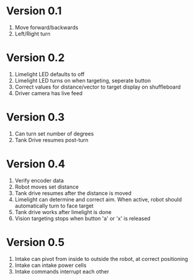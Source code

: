 # Version 0.1
1. Move forward/backwards
2. Left/Right turn
# Version 0.2
1. Limelight LED defaults to off
2. Limelight LED turns on when targeting, seperate button
3. Correct values for distance/vector to target display on shuffleboard
4. Driver camera has live feed
# Version 0.3
1. Can turn set number of degrees
2. Tank Drive resumes post-turn
# Version 0.4
1. Verify encoder data
2. Robot moves set distance
3. Tank drive resumes after the distance is moved
4. Limelight can determine and correct aim. When active, robot should automatically turn to face target
5. Tank drive works after limelight is done
6. Vision targeting stops when button 'a' or 'x' is released
# Version 0.5
1. Intake can pivot from inside to outside the robot, at correct positioning
2. Intake can intake power cells
3. Intake commands interrupt each other
